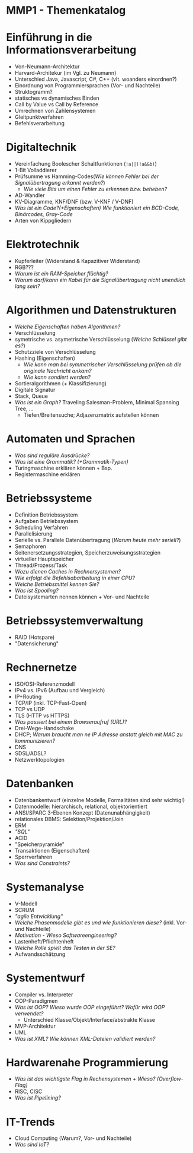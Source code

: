MMP1 - Themenkatalog
====================

# Einführung in die Informationsverarbeitung

- Von-Neumann-Architektur
- Harvard-Architekur (im Vgl. zu Neumann)
- Unterschied Java, Javascript, C#, C++ (vlt. woanders einordnen?)
- Einordnung von Programmiersprachen (Vor- und Nachteile) <!--imperativ, deklarativ, objektorientiert, ...?-->
- Struktogramm?
- statisches vs dynamisches Binden
- Call by Value vs Call by Reference
- Umrechnen von Zahlensystemen
- Gleitpunktverfahren
- Befehlsverarbeitung

# Digitaltechnik

- Vereinfachung Boolescher Schaltfunktionen (`!a||(!a&&b)`)
- 1-Bit Volladdierer
- Prüfsumme vs Hamming-Codes(*Wie können Fehler bei der Signalübertragung erkannt werden?*)
  - *Wie viele Bits um einen Fehler zu erkennen bzw. beheben?*
- AD-Wandler
- KV-Diagramme, KNF/DNF (bzw. V-KNF / V-DNF)
- *Was ist ein Code?(+Eigenschaften) Wie funktioniert ein BCD-Code, Binärcodes, Gray-Code*
- Arten von Kippgliedern

# Elektrotechnik

- Kupferleiter (Widerstand & Kapazitiver Widerstand)
- RGB???
- *Warum ist ein RAM-Speicher flüchtig?*
- *Warum darf/kann ein Kabel für die Signalübertragung nicht unendlich lang sein?*

# Algorithmen und Datenstrukturen

- *Welche Eigenschaften haben Algorithmen?*
- Verschlüsselung
- symetrische vs. asymetrische Verschlüsselung (*Welche Schlüssel gibt es?*)
- Schutzziele von Verschlüsselung
- Hashing (Eigenschaften)
  - *Wie kann man bei symmetrischer Verschlüsselung prüfen ob die originale Nachricht ankam?*
  - *Wie kann sondiert werden?*
- Sortieralgorithmen (+ Klassifizierung)
- Digitale Signatur
- Stack, Queue
- *Was ist ein Graph?* Traveling Salesman-Problem, Minimal Spanning Tree, ...
  - Tiefen/Breitensuche; Adjazenzmatrix aufstellen können

# Automaten und Sprachen

- *Was sind reguläre Ausdrücke?*
- *Was ist eine Grammatik? (+Grammatik-Typen)*
- Turingmaschine erklären können + Bsp.
- Registermaschine erklären

# Betriebssysteme

- Definition Betriebssystem
- Aufgaben Betriebssystem
- Scheduling Verfahren
- Parallelisierung
- Serielle vs. Parallele Datenübertragung (*Warum heute mehr seriell?*)
- Semaphoren
- Seitenersetzungsstrategien, Speicherzuweisungsstrategien
- virtueller Hauptspeicher
- Thread/Prozess/Task
- *Wozu dienen Caches in Rechnersystemen?*
- *Wie erfolgt die Befehlsabarbeitung in einer CPU?*
- *Welche Betriebsmittel kennen Sie?*
- *Was ist Spooling?*
- Dateisystemarten nennen können + Vor- und Nachteile

# Betriebssystemverwaltung

- RAID (Hotspare)
- "Datensicherung"

# Rechnernetze

- ISO/OSI-Referenzmodell
- IPv4 vs. IPv6 (Aufbau und Vergleich)
- IP+Routing
- TCP/IP (inkl. TCP-Fast-Open)
- TCP vs UDP
- TLS (HTTP vs HTTPS)
- *Was passiert bei einem Browseraufruf (URL)?*
- Drei-Wege-Handschake
- DHCP; *Warum braucht man ne IP Adresse anstatt gleich mit MAC zu kommunizieren?*
- DNS
- SDSL/ADSL?
- Netzwerktopologien

# Datenbanken

- Datenbankentwurf (einzelne Modelle, Formalitäten sind sehr wichtig!)
- Datenmodelle: hierarchisch, relational, objektorientiert
- ANSI/SPARC 3-Ebenen Konzept (Datenunabhängigkeit)
- relationales DBMS: Selektion/Projektion/Join
- ERM
- *"SQL"*
- ACID
- "Speicherpyramide"
- Transaktionen (Eigenschaften)
- Sperrverfahren
- *Was sind Constraints?*

# Systemanalyse

- V-Modell
- SCRUM
- *"agile Entwicklung"*
- *Welche Phasenmodelle gibt es und wie funktionieren diese?* (inkl. Vor- und Nachteile)
- *Motivation - Wieso Softwareengineering?*
- Lastenheft/Pflichtenheft
- *Welche Rolle spielt das Testen in der SE?*
- Aufwandsschätzung

# Systementwurf

- Compiler vs. Interpreter
- OOP-Paradigmen
- *Was ist OOP? Wieso wurde OOP eingeführt? Wofür wird OOP verwendet?*
  - Unterschied Klasse/Objekt/Interface/abstrakte Klasse
- MVP-Architektur
- UML
- *Was ist XML? Wie können XML-Dateien validiert werden?*

# Hardwarenahe Programmierung

- *Was ist das wichtigste Flag in Rechensystemen + Wieso? (Overflow-Flag)*
- RISC, CISC
- *Was ist Pipelining?*

# IT-Trends

- Cloud Computing (Warum?, Vor- und Nachteile)
- *Was sind IoT?*
